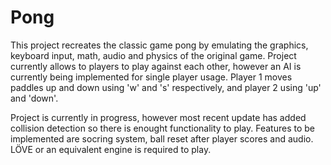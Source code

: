 # Pong
This project recreates the classic game pong by emulating the graphics, keyboard input, math, audio and physics of the original game. Project currently allows to players to play against each other, however an AI is currently being implemented for single player usage. Player 1 moves paddles up and down using 'w' and 's' respectively, and player 2 using 'up' and 'down'. 

Project is currently in progress, however most recent update has added collision detection so there is enought functionality to play. Features to be implemented are socring system, ball reset after player scores and audio. LÖVE or an equivalent engine is required to play.
